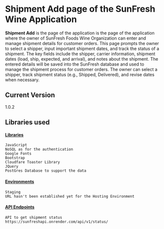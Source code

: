 # Shipment Add page of the SunFresh Wine Application
**Shipment Add** is the page of the application is the page of the application where the owner of SunFresh Foods Wine Organization can enter and manage shipment details for customer orders. This page prompts the owner to select a shipper, input important shipment dates, and track the status of a shipment. The key fields include the shipper, carrier information, shipment dates (load, ship, expected, and arrival), and notes about the shipment. The entered details will be saved into the SunFresh database and used to manage the shipment process for customer orders. The owner can select a shipper, track shipment status (e.g., Shipped, Delivered), and revise dates when necessary. 

## Current Version
1.0.2

## Libraries used

#### [Libraries](http://nuget.org/packages/toastr)
```
JavaScript
NoSQL as for the authentication
Google Fonts
Bootstrap 
Cloudfare Toaster Library
JQuery
PostGres Database to support the data
```

#### [Environments]()
```
Staging
URL hasn't been established yet for the Hosting Environment
```
#### [API Endpoints]()
```
API to get shipment status
https://sunfreshapi.onrender.com/api/v1/status/
```